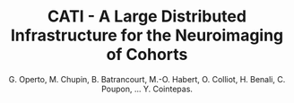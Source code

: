 ---
author: G. Operto, M. Chupin, B. Batrancourt, M.-O. Habert, O. Colliot, H. Benali, C. Poupon, ... Y. Cointepas.
title: CATI - A Large Distributed Infrastructure for the Neuroimaging of Cohorts
journal: Neuroinformatics
year: 2016
type: article
doi: 10.1007/s12021-016-9295-8
team: yes
volume: 14
number: 3
---